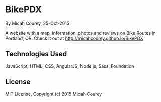 BikePDX
=======

By Micah Courey, 25-Oct-2015

A website with a map, information, photos and reviews on Bike Routes in Portland, OR. Check it out at http://micahcourey.github.io/BikePDX

Technologies Used
----------
JavaScript, HTML, CSS, AngularJS, Node.js, Sass, Foundation

License
----------
MIT License, Copyright (c) 2015 Micah Courey
